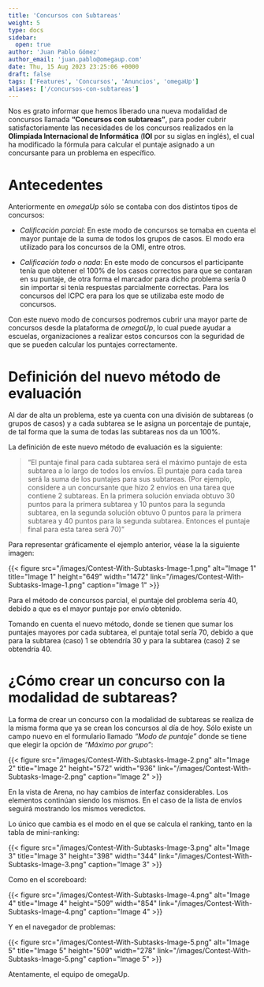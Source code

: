 ```yaml
---
title: 'Concursos con Subtareas'
weight: 5
type: docs
sidebar:
  open: true
author: 'Juan Pablo Gómez'
author_email: 'juan.pablo@omegaup.com'
date: Thu, 15 Aug 2023 23:25:06 +0000
draft: false
tags: ['Features', 'Concursos', 'Anuncios', 'omegaUp']
aliases: ['/concursos-con-subtareas']
---
```


Nos es grato informar que hemos liberado una nueva modalidad de concursos llamada **“Concursos con subtareas”**, para poder cubrir satisfactoriamente las necesidades de los concursos realizados en la **Olimpiada Internacional de Informática** (**IOI** por su siglas en inglés), el cual ha modificado la fórmula para calcular el puntaje asignado a un concursante para un problema en específico.

Antecedentes
======================

Anteriormente en _omegaUp_ sólo se contaba con dos distintos tipos de concursos:

- _Calificación parcial_: En este modo de concursos se tomaba en cuenta el mayor puntaje de la suma de todos los grupos de casos. El modo era utilizado para los concursos de la OMI, entre otros.

- _Calificación todo o nada_: En este modo de concursos el participante tenía que obtener el 100% de los casos correctos para que se contaran en su puntaje, de otra forma el marcador para dicho problema sería 0 sin importar si tenía respuestas parcialmente correctas. Para los concursos del ICPC era para los que se utilizaba este modo de concursos.

Con este nuevo modo de concursos podremos cubrir una mayor parte de concursos desde la plataforma de _omegaUp_, lo cual puede ayudar a escuelas, organizaciones a realizar estos concursos con la seguridad de que se pueden calcular los puntajes correctamente.

Definición del nuevo método de evaluación
======================

Al dar de alta un problema, este ya cuenta con una división de subtareas (o grupos de casos) y a cada subtarea se le asigna un porcentaje de puntaje, de tal forma que la suma de todas las subtareas nos da un 100%.

La definición de este nuevo método de evaluación es la siguiente:

> “El puntaje final para cada subtarea será el máximo puntaje de esta subtarea a lo largo de todos los envíos. El puntaje para cada tarea será la suma de los puntajes para sus subtareas. (Por ejemplo, considere a un concursante que hizo 2 envíos en una tarea que contiene 2 subtareas. En la primera solución enviada obtuvo 30 puntos para la primera subtarea y 10 puntos para la segunda subtarea, en la segunda solución obtuvo 0 puntos para la primera subtarea y 40 puntos para la segunda subtarea. Entonces el puntaje final para esta tarea será 70)”

Para representar gráficamente el ejemplo anterior, véase la la siguiente imagen:

{{< figure src="/images/Contest-With-Subtasks-Image-1.png" alt="Image 1" title="Image 1" height="649" width="1472" link="/images/Contest-With-Subtasks-Image-1.png" caption="Image 1" >}}

Para el método de concursos parcial, el puntaje del problema sería 40, debido a que es el mayor puntaje por envío obtenido.

Tomando en cuenta el nuevo método, donde se tienen que sumar los puntajes mayores por cada subtarea, el puntaje total sería 70, debido a que para la subtarea (caso)  1 se obtendría 30 y para la subtarea (caso) 2 se obtendría 40.  

¿Cómo crear un concurso con la modalidad de subtareas?
======================

La forma de crear un concurso con la modalidad de subtareas se realiza de la misma forma que ya se crean los concursos al día de hoy. Sólo existe un campo nuevo en el formulario llamado _“Modo de puntaje”_ donde se tiene que elegir la opción de _“Máximo por grupo”_:

{{< figure src="/images/Contest-With-Subtasks-Image-2.png" alt="Image 2" title="Image 2" height="572" width="936" link="/images/Contest-With-Subtasks-Image-2.png" caption="Image 2" >}}

En la vista de Arena, no hay cambios de interfaz considerables. Los elementos continúan siendo los mismos. En el caso de la lista de envíos seguirá mostrando los mismos veredictos.

Lo único que cambia es el modo en el que se calcula el ranking, tanto en la tabla de mini-ranking:

{{< figure src="/images/Contest-With-Subtasks-Image-3.png" alt="Image 3" title="Image 3" height="398" width="344" link="/images/Contest-With-Subtasks-Image-3.png" caption="Image 3" >}}

Como en el scoreboard:

{{< figure src="/images/Contest-With-Subtasks-Image-4.png" alt="Image 4" title="Image 4" height="509" width="854" link="/images/Contest-With-Subtasks-Image-4.png" caption="Image 4" >}}

Y en el navegador de problemas:

{{< figure src="/images/Contest-With-Subtasks-Image-5.png" alt="Image 5" title="Image 5" height="509" width="278" link="/images/Contest-With-Subtasks-Image-5.png" caption="Image 5" >}}

Atentamente, el equipo de omegaUp.

